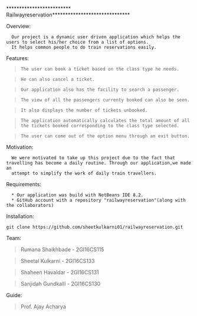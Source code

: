 ************************* Railwayreservation******************************

Overview:
>
      Our project is a dynamic user driven application which helps the users to select his/her choice from a list of options.
      It helps common people to do train reservations easily.
      
Features:
 
 >     The user can book a ticket based on the class type he needs.
 
 >     He can also cancel a ticket.
 
 >     Our application also has the facility to search a passenger.
 
 >     The view of all the passengers currenty booked can also be seen.
 
 >     It also displays the number of tickets unbooked.
 
 >     The application automatically calculates the total amount of all the tickets booked corresponding to the class type selected.
 
 >     The user can come out of the option menu through an exit button.  

Motivation:
>
      We were motivated to take up this project due to the fact that travelling has become a daily routine. Through our application,we made an
      attempt to simplify the work of daily train travellers.
 
 Requirements:
 >
      * Our application was build with NetBeans IDE 8.2.
      * GitHub account with a repository "railwayreservation"(along with the collaborators)
      
 Installation:
  
    git clone https://github.com/sheetkulkarni01/railwayreservation.git
    
 Team:
 > Rumana Shaikhbade          -       2GI16CS115
 
 > Sheetal Kulkarni           -       2GI16CS133
 
 > Shaheen Havaldar           -       2GI16CS131
 
 > Sanjidah Gundkalli         -       2GI16CS130
 
 
 Guide:
 > Prof. Ajay Acharya 

     
 
